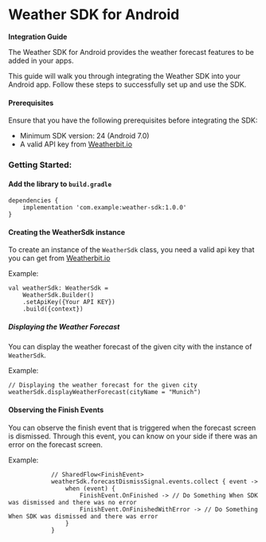 # Weather SDK for Android

**Integration Guide**

The Weather SDK for Android provides the weather forecast features to be added in your apps.

This guide will walk you through integrating the Weather SDK into your Android app. Follow these
steps to successfully set up and use the SDK.

#### Prerequisites

Ensure that you have the following prerequisites before integrating the SDK:

- Minimum SDK version: 24 (Android 7.0)
- A valid API key from [Weatherbit.io](https://www.weatherbit.io/)

### Getting Started:

#### Add the library to ```build.gradle```

```
dependencies {
    implementation 'com.example:weather-sdk:1.0.0'
}
```

#### Creating the WeatherSdk instance

To create an instance of the ```WeatherSdk``` class, you need a valid api key that you can get from
[Weatherbit.io](https://www.weatherbit.io/)

Example:

```
val weatherSdk: WeatherSdk =
    WeatherSdk.Builder()
    .setApiKey({Your API KEY})
    .build({context})
```

##### Displaying the Weather Forecast

You can display the weather forecast of the given city with the instance of ```WeatherSdk```.

Example:

```
// Displaying the weather forecast for the given city
weatherSdk.displayWeatherForecast(cityName = "Munich")
```

#### Observing the Finish Events

You can observe the finish event that is triggered when the forecast screen is dismissed. Through
this event, you can know on your side if there was an error on the forecast screen.

Example:

```
            // SharedFlow<FinishEvent>
            weatherSdk.forecastDismissSignal.events.collect { event ->
                when (event) {
                    FinishEvent.OnFinished -> // Do Something When SDK was dismissed and there was no error
                    FinishEvent.OnFinishedWithError -> // Do Something When SDK was dismissed and there was error
                }
            }
```
